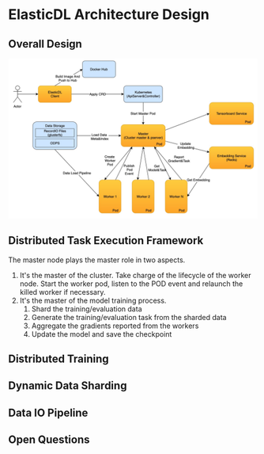 # ElasticDL Architecture Design

## Overall Design

![component_architecture](/doc/images/component_architecture.jpg)

## Distributed Task Execution Framework

The master node plays the master role in two aspects.

1. It's the master of the cluster. Take charge of the lifecycle of the worker node. Start the worker pod, listen to the POD event and relaunch the killed worker if necessary.
2. It's the master of the model training process.
   1. Shard the training/evaluation data
   2. Generate the training/evaluation task from the sharded data
   3. Aggregate the gradients reported from the workers
   4. Update the model and save the checkpoint

## Distributed Training

## Dynamic Data Sharding

## Data IO Pipeline

## Open Questions
